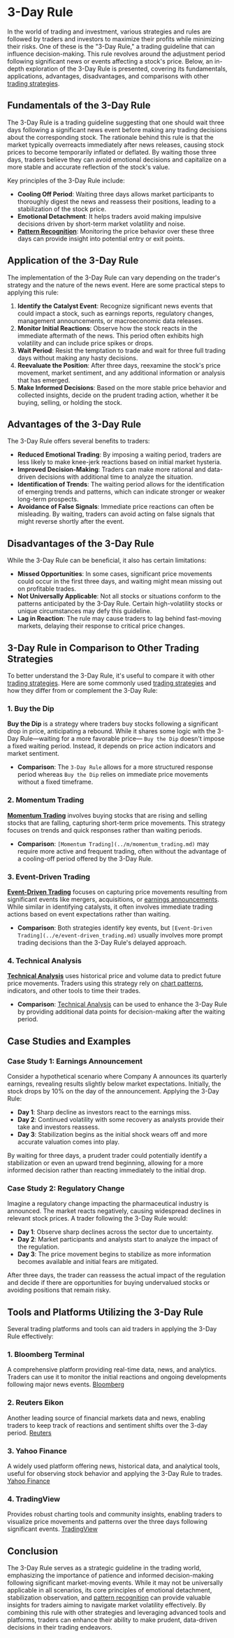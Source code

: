 # 3-Day Rule

In the world of trading and investment, various strategies and rules are followed by traders and investors to maximize their profits while minimizing their risks. One of these is the "3-Day Rule," a trading guideline that can influence decision-making. This rule revolves around the adjustment period following significant news or events affecting a stock's price. Below, an in-depth exploration of the 3-Day Rule is presented, covering its fundamentals, applications, advantages, disadvantages, and comparisons with other [trading strategies](../t/trading_strategies.md). 

## Fundamentals of the 3-Day Rule

The 3-Day Rule is a trading guideline suggesting that one should wait three days following a significant news event before making any trading decisions about the corresponding stock. The rationale behind this rule is that the market typically overreacts immediately after news releases, causing stock prices to become temporarily inflated or deflated. By waiting those three days, traders believe they can avoid emotional decisions and capitalize on a more stable and accurate reflection of the stock's value.

Key principles of the 3-Day Rule include:
- **Cooling Off Period**: Waiting three days allows market participants to thoroughly digest the news and reassess their positions, leading to a stabilization of the stock price.
- **Emotional Detachment**: It helps traders avoid making impulsive decisions driven by short-term market volatility and noise.
- **[Pattern Recognition](../p/pattern_recognition.md)**: Monitoring the price behavior over these three days can provide insight into potential entry or exit points.

## Application of the 3-Day Rule

The implementation of the 3-Day Rule can vary depending on the trader's strategy and the nature of the news event. Here are some practical steps to applying this rule:

1. **Identify the Catalyst Event**: Recognize significant news events that could impact a stock, such as earnings reports, regulatory changes, management announcements, or macroeconomic data releases.
2. **Monitor Initial Reactions**: Observe how the stock reacts in the immediate aftermath of the news. This period often exhibits high volatility and can include price spikes or drops.
3. **Wait Period**: Resist the temptation to trade and wait for three full trading days without making any hasty decisions.
4. **Reevaluate the Position**: After three days, reexamine the stock's price movement, market sentiment, and any additional information or analysis that has emerged.
5. **Make Informed Decisions**: Based on the more stable price behavior and collected insights, decide on the prudent trading action, whether it be buying, selling, or holding the stock.

## Advantages of the 3-Day Rule

The 3-Day Rule offers several benefits to traders:

- **Reduced Emotional Trading**: By imposing a waiting period, traders are less likely to make knee-jerk reactions based on initial market hysteria.
- **Improved Decision-Making**: Traders can make more rational and data-driven decisions with additional time to analyze the situation.
- **Identification of Trends**: The waiting period allows for the identification of emerging trends and patterns, which can indicate stronger or weaker long-term prospects.
- **Avoidance of False Signals**: Immediate price reactions can often be misleading. By waiting, traders can avoid acting on false signals that might reverse shortly after the event.

## Disadvantages of the 3-Day Rule

While the 3-Day Rule can be beneficial, it also has certain limitations:

- **Missed Opportunities**: In some cases, significant price movements could occur in the first three days, and waiting might mean missing out on profitable trades.
- **Not Universally Applicable**: Not all stocks or situations conform to the patterns anticipated by the 3-Day Rule. Certain high-volatility stocks or unique circumstances may defy this guideline.
- **Lag in Reaction**: The rule may cause traders to lag behind fast-moving markets, delaying their response to critical price changes.

## 3-Day Rule in Comparison to Other Trading Strategies

To better understand the 3-Day Rule, it's useful to compare it with other [trading strategies](../t/trading_strategies.md). Here are some commonly used [trading strategies](../t/trading_strategies.md) and how they differ from or complement the 3-Day Rule:

### 1. **Buy the Dip**

**Buy the Dip** is a strategy where traders buy stocks following a significant drop in price, anticipating a rebound. While it shares some logic with the 3-Day Rule—waiting for a more favorable price— `Buy the Dip` doesn't impose a fixed waiting period. Instead, it depends on price action indicators and market sentiment.

- **Comparison**: The `3-Day Rule` allows for a more structured response period whereas `Buy the Dip` relies on immediate price movements without a fixed timeframe.

### 2. **Momentum Trading**

**[Momentum Trading](../m/momentum_trading.md)** involves buying stocks that are rising and selling stocks that are falling, capturing short-term price movements. This strategy focuses on trends and quick responses rather than waiting periods.

- **Comparison**: `[Momentum Trading](../m/momentum_trading.md)` may require more active and frequent trading, often without the advantage of a cooling-off period offered by the 3-Day Rule.

### 3. **Event-Driven Trading**

**[Event-Driven Trading](../e/event-driven_trading.md)** focuses on capturing price movements resulting from significant events like mergers, acquisitions, or [earnings announcements](../e/earnings_announcements.md). While similar in identifying catalysts, it often involves immediate trading actions based on event expectations rather than waiting.

- **Comparison**: Both strategies identify key events, but `[Event-Driven Trading](../e/event-driven_trading.md)` usually involves more prompt trading decisions than the 3-Day Rule's delayed approach.

### 4. **Technical Analysis**

**[Technical Analysis](../t/technical_analysis.md)** uses historical price and volume data to predict future price movements. Traders using this strategy rely on [chart patterns](../c/chart_patterns.md), indicators, and other tools to time their trades.

- **Comparison**: [Technical Analysis](../t/technical_analysis.md) can be used to enhance the 3-Day Rule by providing additional data points for decision-making after the waiting period.

## Case Studies and Examples

### Case Study 1: Earnings Announcement

Consider a hypothetical scenario where Company A announces its quarterly earnings, revealing results slightly below market expectations. Initially, the stock drops by 10% on the day of the announcement. Applying the 3-Day Rule:

- **Day 1**: Sharp decline as investors react to the earnings miss.
- **Day 2**: Continued volatility with some recovery as analysts provide their take and investors reassess.
- **Day 3**: Stabilization begins as the initial shock wears off and more accurate valuation comes into play.

By waiting for three days, a prudent trader could potentially identify a stabilization or even an upward trend beginning, allowing for a more informed decision rather than reacting immediately to the initial drop.

### Case Study 2: Regulatory Change

Imagine a regulatory change impacting the pharmaceutical industry is announced. The market reacts negatively, causing widespread declines in relevant stock prices. A trader following the 3-Day Rule would:

- **Day 1**: Observe sharp declines across the sector due to uncertainty.
- **Day 2**: Market participants and analysts start to analyze the impact of the regulation.
- **Day 3**: The price movement begins to stabilize as more information becomes available and initial fears are mitigated.

After three days, the trader can reassess the actual impact of the regulation and decide if there are opportunities for buying undervalued stocks or avoiding positions that remain risky.

## Tools and Platforms Utilizing the 3-Day Rule

Several trading platforms and tools can aid traders in applying the 3-Day Rule effectively:

### 1. **Bloomberg Terminal**

A comprehensive platform providing real-time data, news, and analytics. Traders can use it to monitor the initial reactions and ongoing developments following major news events. [Bloomberg](https://www.bloomberg.com/professional/solution/bloomberg-terminal/)

### 2. **Reuters Eikon**

Another leading source of financial markets data and news, enabling traders to keep track of reactions and sentiment shifts over the 3-day period. [Reuters](https://www.refinitiv.com/en/products/eikon-trading-software)

### 3. **Yahoo Finance**

A widely used platform offering news, historical data, and analytical tools, useful for observing stock behavior and applying the 3-Day Rule to trades. [Yahoo Finance](https://finance.yahoo.com/)

### 4. **TradingView**

Provides robust charting tools and community insights, enabling traders to visualize price movements and patterns over the three days following significant events. [TradingView](https://www.tradingview.com/)

## Conclusion

The 3-Day Rule serves as a strategic guideline in the trading world, emphasizing the importance of patience and informed decision-making following significant market-moving events. While it may not be universally applicable in all scenarios, its core principles of emotional detachment, stabilization observation, and [pattern recognition](../p/pattern_recognition.md) can provide valuable insights for traders aiming to navigate market volatility effectively. By combining this rule with other strategies and leveraging advanced tools and platforms, traders can enhance their ability to make prudent, data-driven decisions in their trading endeavors.